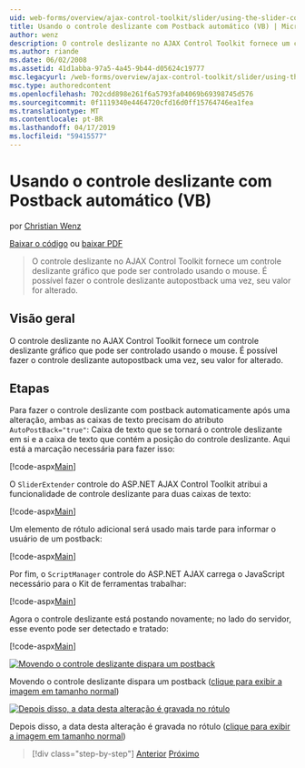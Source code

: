 ```yaml
---
uid: web-forms/overview/ajax-control-toolkit/slider/using-the-slider-control-with-auto-postback-vb
title: Usando o controle deslizante com Postback automático (VB) | Microsoft Docs
author: wenz
description: O controle deslizante no AJAX Control Toolkit fornece um controle deslizante gráfico que pode ser controlado usando o mouse. É possível fazer a lançar automaticamente slider...
ms.author: riande
ms.date: 06/02/2008
ms.assetid: 41d1abba-97a5-4a45-9b44-d05624c19777
msc.legacyurl: /web-forms/overview/ajax-control-toolkit/slider/using-the-slider-control-with-auto-postback-vb
msc.type: authoredcontent
ms.openlocfilehash: 702cdd898e261f6a5793fa04069b69398745d576
ms.sourcegitcommit: 0f1119340e4464720cfd16d0ff15764746ea1fea
ms.translationtype: MT
ms.contentlocale: pt-BR
ms.lasthandoff: 04/17/2019
ms.locfileid: "59415577"
---
```

# <a name="using-the-slider-control-with-auto-postback-vb"></a>Usando o controle deslizante com Postback automático (VB)

por [Christian Wenz](https://github.com/wenz)

[Baixar o código](http://download.microsoft.com/download/9/3/f/93f8daea-bebd-4821-833b-95205389c7d0/Slider1.vb.zip) ou [baixar PDF](http://download.microsoft.com/download/b/6/a/b6ae89ee-df69-4c87-9bfb-ad1eb2b23373/slider1VB.pdf)

> O controle deslizante no AJAX Control Toolkit fornece um controle deslizante gráfico que pode ser controlado usando o mouse. É possível fazer o controle deslizante autopostback uma vez, seu valor for alterado.


## <a name="overview"></a>Visão geral

O controle deslizante no AJAX Control Toolkit fornece um controle deslizante gráfico que pode ser controlado usando o mouse. É possível fazer o controle deslizante autopostback uma vez, seu valor for alterado.

## <a name="steps"></a>Etapas

Para fazer o controle deslizante com postback automaticamente após uma alteração, ambas as caixas de texto precisam do atributo `AutoPostBack="true"`: Caixa de texto que se tornará o controle deslizante em si e a caixa de texto que contém a posição do controle deslizante. Aqui está a marcação necessária para fazer isso:

[!code-aspx[Main](using-the-slider-control-with-auto-postback-vb/samples/sample1.aspx)]

O `SliderExtender` controle do ASP.NET AJAX Control Toolkit atribui a funcionalidade de controle deslizante para duas caixas de texto:

[!code-aspx[Main](using-the-slider-control-with-auto-postback-vb/samples/sample2.aspx)]

Um elemento de rótulo adicional será usado mais tarde para informar o usuário de um postback:

[!code-aspx[Main](using-the-slider-control-with-auto-postback-vb/samples/sample3.aspx)]

Por fim, o `ScriptManager` controle do ASP.NET AJAX carrega o JavaScript necessário para o Kit de ferramentas trabalhar:

[!code-aspx[Main](using-the-slider-control-with-auto-postback-vb/samples/sample4.aspx)]

Agora o controle deslizante está postando novamente; no lado do servidor, esse evento pode ser detectado e tratado:

[!code-aspx[Main](using-the-slider-control-with-auto-postback-vb/samples/sample5.aspx)]


[![Movendo o controle deslizante dispara um postback](using-the-slider-control-with-auto-postback-vb/_static/image2.png)](using-the-slider-control-with-auto-postback-vb/_static/image1.png)

Movendo o controle deslizante dispara um postback ([clique para exibir a imagem em tamanho normal](using-the-slider-control-with-auto-postback-vb/_static/image3.png))


[![Depois disso, a data desta alteração é gravada no rótulo](using-the-slider-control-with-auto-postback-vb/_static/image5.png)](using-the-slider-control-with-auto-postback-vb/_static/image4.png)

Depois disso, a data desta alteração é gravada no rótulo ([clique para exibir a imagem em tamanho normal](using-the-slider-control-with-auto-postback-vb/_static/image6.png))

> [!div class="step-by-step"]
> [Anterior](databinding-the-slider-control-cs.md)
> [Próximo](databinding-the-slider-control-vb.md)
